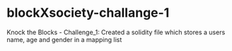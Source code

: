 # blockXsociety-challange-1
Knock the Blocks - Challenge_1: Created a solidity file which stores a users name, age and gender in a mapping list
